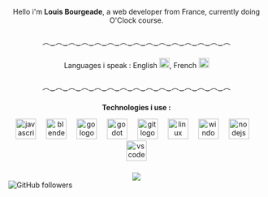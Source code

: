 <p align="center">Hello i'm <b>Louis Bourgeade</b>, a web developer from France, currently doing O'Clock course.</p>

###

<p align="center">︵‿︵‿︵‿︵‿︵‿︵‿︵‿︵‿︵‿︵‿︵‿︵‿︵‿︵‿︵</p>

###

<p align="center">Languages i speak : English <img src="https://upload.wikimedia.org/wikipedia/commons/thumb/a/a5/Flag_of_the_United_Kingdom_%281-2%29.svg/800px-Flag_of_the_United_Kingdom_%281-2%29.svg.png" width=20 height=20>, French <img src="https://upload.wikimedia.org/wikipedia/commons/thumb/c/c3/Flag_of_France.svg/langfr-225px-Flag_of_France.svg.png" width=20 height=20></p>

###

<p align="center">︵‿︵‿︵‿︵‿︵‿︵‿︵‿︵‿︵‿︵‿︵‿︵‿︵‿︵‿︵</p>

###

<p align="center"><b>Technologies i use :</b></p>

<div align="center">
  <img src="https://cdn.jsdelivr.net/gh/devicons/devicon/icons/javascript/javascript-original.svg" height="40" alt="javascript logo"  />
  <img width="12" />
  <img src="https://cdn.jsdelivr.net/gh/devicons/devicon/icons/blender/blender-original.svg" height="40" alt="blender logo"  />
  <img width="12" />
  <img src="https://cdn.jsdelivr.net/gh/devicons/devicon/icons/go/go-original.svg" height="40" alt="go logo"  />
  <img width="12" />
  <img src="https://cdn.jsdelivr.net/gh/devicons/devicon/icons/godot/godot-original.svg" height="40" alt="godot logo"  />
  <img width="12" />
  <img src="https://cdn.jsdelivr.net/gh/devicons/devicon/icons/git/git-original.svg" height="40" alt="git logo"  />
  <img width="12" />
  <img src="https://cdn.jsdelivr.net/gh/devicons/devicon/icons/linux/linux-original.svg" height="40" alt="linux logo"  />
  <img width="12" />
  <img src="https://cdn.jsdelivr.net/gh/devicons/devicon/icons/windows8/windows8-original.svg" height="40" alt="windows8 logo"  />
  <img width="12" />
  <img src="https://cdn.jsdelivr.net/gh/devicons/devicon/icons/nodejs/nodejs-original.svg" height="40" alt="nodejs logo"  />
  <img width="12" />
  <img src="https://cdn.jsdelivr.net/gh/devicons/devicon/icons/vscode/vscode-original.svg" height="40" alt="vscode logo"  />
</div>

###

<div align="center">
  <img src="https://profile-counter.glitch.me/louisb1234/count.svg?"  />
</div>

<img alt="GitHub followers" src="https://img.shields.io/github/followers/louisb1234">


###
